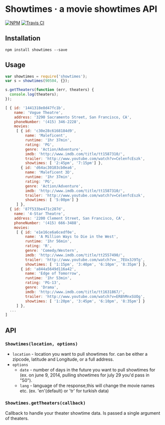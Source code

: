 # Showtimes · a movie showtimes API
[![NPM](http://img.shields.io/npm/v/showtimes.svg?style=flat)](https://www.npmjs.org/package/showtimes)
[![Travis CI](http://img.shields.io/travis/jonursenbach/showtimes.svg?style=flat)](https://travis-ci.org/jonursenbach/showtimes)

## Installation
```
npm install showtimes --save
```

## Usage
```javascript
var showtimes = require('showtimes');
var s = showtimes(90504, {});

s.getTheaters(function (err, theaters) {
  console.log(theaters);
});
```

```javascript
[ { id: '1441318e8d47fc1b',
    name: 'Vogue Theatre',
    address: '3290 Sacramento Street, San Francisco, CA',
    phoneNumber: '(415) 346-2228',
    movies:
     [ { id: 'c30e28c6168184d9',
         name: 'Maleficent',
         runtime: '‎1hr 37min‎‎',
         rating: 'PG‎‎',
         genre: 'Action/Adventure‎',
         imdb: 'http://www.imdb.com/title/tt1587310/',
         trailer: 'http://www.youtube.com/watch?v=CelenfcEszk',
         showtimes: [ '‎2:45‎pm', '‎7:15pm‎'] },
       { id: 'd64ac30103cb0ea6',
         name: 'Maleficent 3D',
         runtime: '‎1hr 37min‎‎',
         rating: 'PG‎‎',
         genre: 'Action/Adventure‎',
         imdb: 'http://www.imdb.com/title/tt1587310/',
         trailer: 'http://www.youtube.com/watch?v=CelenfcEszk',
         showtimes: [ '‎5:00pm‎'] }
     ] },
  { id: '87f533be471c287d',
    name: '4-Star Theatre',
    address: '2200 Clement Street, San Francisco, CA',
    phoneNumber: '(415) 666-3488',
    movies:
     [ { id: 'e1e16ce6a6cedf0e',
         name: 'A Million Ways to Die in the West',
         runtime: '‎1hr 56min‎‎',
         rating: 'R‎‎',
         genre: 'Comedy/Western‎',
         imdb: 'http://www.imdb.com/title/tt2557490/',
         trailer: 'http://www.youtube.com/watch?v=__7EUx3J9Tg',
         showtimes: [ '‎1:15‎pm', '‎3:40‎pm', '‎6:10‎pm', '‎8:35pm‎'] },
       { id: 'a844a5649d116a42',
         name: 'Edge of Tomorrow',
         runtime: '‎1hr 53min‎‎',
         rating: 'PG-13‎‎',
         genre: 'Drama‎',
         imdb: 'http://www.imdb.com/title/tt1631867/',
         trailer: 'http://www.youtube.com/watch?v=ER8hMnxSUOg',
         showtimes: [ '‎1:20‎pm', '‎3:45‎pm', '‎6:10‎pm', '‎8:35pm‎'] }
     ] },
  ...
]
```

## API
### `Showtimes(location, options)`
* `location` - location you want to pull showtimes for. can be either a zipcode, latitude and Longitude, or a full address.
* `options`
  * `date` - number of days in the future you want to pull showtimes for (ex. on june 9, 2014, pulling showtimes for july 29 you'd pass in "50").
  * `lang` - language of the response,this will change the movie names etc. (ex. 'en'(default) or 'tr' for turkish data)

### `Showtimes.getTheaters(callback)`
Callback to handle your theater showtime data. Is passed a single argument of theaters.

